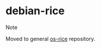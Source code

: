 # debian-rice

> [!NOTE]
> Moved to general [os-rice](https://github.com/Kseen715/os-rice) repository.
